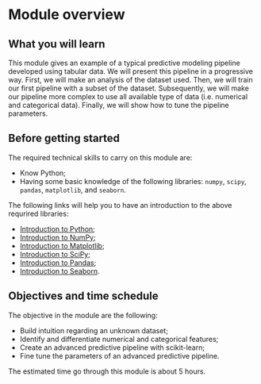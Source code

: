 # Module overview

## What you will learn

<!-- Give in plain English what the module is about -->

This module gives an example of a typical predictive modeling pipeline
developed using tabular data. We will present this pipeline in a progressive
way. First, we will make an analysis of the dataset used. Then, we will train
our first pipeline with a subset of the dataset. Subsequently, we will
make our pipeline more complex to use all available type of data (i.e.
numerical and categorical data). Finally, we will show how to tune the pipeline
parameters.

## Before getting started

<!-- Give the required skills for the module -->

The required technical skills to carry on this module are:

- Know Python;
- Having some basic knowledge of the following libraries: `numpy`, `scipy`,
  `pandas`, `matplotlib`, and `seaborn`.

<!-- Point to resources to learning these skills -->

The following links will help you to have an introduction to the above
requrired libraries:

- [Introduction to Python](https://scipy-lectures.org/intro/language/python_language.html);
- [Introduction to NumPy](https://scipy-lectures.org/intro/numpy/index.html);
- [Introduction to Matplotlib](https://scipy-lectures.org/intro/matplotlib/index.html);
- [Introduction to SciPy](https://scipy-lectures.org/intro/scipy.html);
- [Introduction to Pandas](https://pandas.pydata.org/docs/user_guide/10min.html#min);
- [Introduction to Seaborn](https://seaborn.pydata.org/introduction.html).

## Objectives and time schedule

<!-- Give the learning objectives -->

The objective in the module are the following:

- Build intuition regarding an unknown dataset;
- Identify and differentiate numerical and categorical features;
- Create an advanced predictive pipeline with scikit-learn;
- Fine tune the parameters of an advanced predictive pipeline.

<!-- Give the investment in time -->

The estimated time go through this module is about 5 hours.
